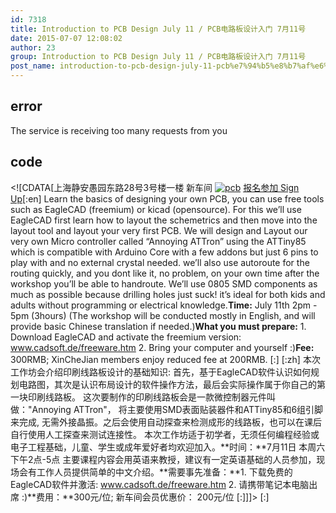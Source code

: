 ```yaml
---
id: 7318
title: Introduction to PCB Design July 11 / PCB电路板设计入门 7月11号
date: 2015-07-07 12:08:02
author: 23
group: Introduction to PCB Design July 11 / PCB电路板设计入门 7月11号
post_name: introduction-to-pcb-design-july-11-pcb%e7%94%b5%e8%b7%af%e6%9d%bf%e8%ae%be%e8%ae%a1%e5%85%a5%e9%97%a8-7%e6%9c%8811%e5%8f%b7
---
```


## error
The service is receiving too many requests from you

## code
 <!\[CDATA\[上海静安愚园东路28号3号楼一楼 新车间 [![pcb](http://xinchejian.com/wp-content/uploads/2015/07/pcb-290x290.jpg)](http://139.162.84.35/wp-content/uploads/2015/07/pcb.jpg) [报名参加 Sign Up](http://www.huodongxing.com/event/5289942179200 "立即报名")\[:en\] Learn the basics of designing your own PCB, you can use free tools such as EagleCAD (freemium) or kicad (opensource). For this we’ll use EagleCAD first learn how to layout the schemetrics and then move into the layout tool and layout your very first PCB. We will design and Layout our very own Micro controller called “Annoying ATTron” using the ATTiny85 which is compatible with Arduino Core with a few addons but just 6 pins to play with and no external crystal needed. we’ll also use autoroute for the routing quickly, and you dont like it, no problem, on your own time after the workshop you’ll be able to handroute. We’ll use 0805 SMD components as much as possible because drilling holes just suck! it’s ideal for both kids and adults without programming or electrical knowledge.**Time:** July 11th 2pm - 5pm (3hours) (The workshop will be conducted mostly in English, and will provide basic Chinese translation if needed.)**What you must prepare:** 1\. Download EagleCAD and activate the freemium version: www.cadsoft.de/freeware.htm 2\. Bring your computer and yourself :)**Fee:** 300RMB; XinCheJian members enjoy reduced fee at 200RMB. \[:\] \[:zh\] 本次工作坊会介绍印刷线路板设计的基础知识: 首先，基于EagleCAD软件认识如何规划电路图，其次是认识布局设计的软件操作方法，最后会实际操作属于你自己的第一块印刷线路板。 这次要制作的印刷线路板会是一款微控制器元件叫做："Annoying ATTron"， 将主要使用SMD表面贴装器件和ATTiny85和6组引脚来完成, 无需外接晶振。之后会使用自动探查来检测成形的线路板，也可以在课后自行使用人工探查来测试连接性。 本次工作坊适于初学者，无须任何编程经验或电子工程基础，儿童、学生或成年爱好者均欢迎加入。**时间：**7月11日 本周六 下午2点-5点 主要课程内容会用英语来教授，建议有一定英语基础的人员参加，现场会有工作人员提供简单的中文介绍。**需要事先准备：**1\. 下载免费的EagleCAD软件并激活: www.cadsoft.de/freeware.htm 2\. 请携带笔记本电脑出席 :)**费用：**300元/位; 新车间会员优惠价： 200元/位 \[:\]\]\]> \[:\]
